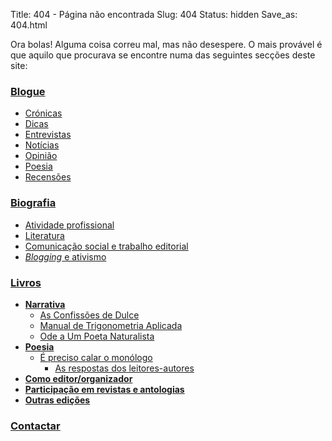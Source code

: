Title: 404 - Página não encontrada
Slug: 404
Status: hidden
Save_as: 404.html


Ora bolas! Alguma coisa correu mal, mas não desespere. O mais provável é que aquilo que procurava se encontre numa das seguintes secções deste site:


### [Blogue](/index.html)
- [Crónicas](/blog/categoria/cronicas.html)
- [Dicas](/blog/categoria/dicas.html)
- [Entrevistas](/blog/categoria/entrevistas.html)
- [Notícias](/blog/categoria/noticias.html)
- [Opinião](/blog/categoria/opiniao.html)
- [Poesia](/blog/categoria/poesia.html)
- [Recensões](/blog/categoria/recensoes.html)

### [Biografia]({filename}/paginas/info/biografia.md)  
- [Atividade profissional]({filename}/paginas/info/biografia.md)
- [Literatura]({filename}/paginas/info/biografia.md#literatura)
- [Comunicação social e trabalho editorial]({filename}/paginas/info/biografia.md#editor)
- [*Blogging* e ativismo]({filename}/paginas/info/biografia.md#ativismo)

### [Livros]({filename}/paginas/info/livros.md)  
- **[Narrativa]({filename}/paginas/info/livros.md)**
    - [As Confissões de Dulce]({filename}/paginas/livros/as_confissoes_de_dulce.md)
    - [Manual de Trigonometria Aplicada]({filename}/paginas/livros/manual_de_trigonometria_aplicada.md)
    - [Ode a Um Poeta Naturalista]({filename}/paginas/livros/ode_a_um_poeta_naturalista.md)
- **[Poesia]({filename}/paginas/info/livros.md#poesia)**
    - [É preciso calar o monólogo]({filename}/paginas/livros/e_preciso_calar_o_monologo.md)
        * [As respostas dos leitores-autores]({filename}/paginas/livros/respostas.md)
- **[Como editor/organizador]({filename}/paginas/info/livros.md#editor_organizador)**
- **[Participação em revistas e antologias]({filename}/paginas/info/livros.md#revistas_antologias)**
- **[Outras edições]({filename}/paginas/info/livros.md#outras_edicoes)**
     
### [Contactar]({filename}/paginas/info/contactos.md)
  
